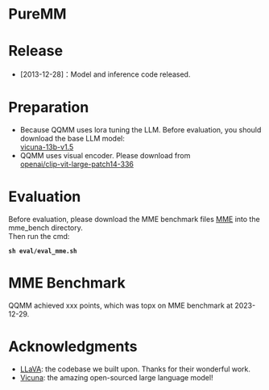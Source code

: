 # PureMM


# Release
* [2013-12-28]：Model and inference code released.  


# Preparation
* Because QQMM uses lora tuning the LLM. Before evaluation, you should download the base LLM model:<br>
[vicuna-13b-v1.5](https://huggingface.co/lmsys/vicuna-13b-v1.5) <br>
* QQMM uses visual encoder. Please download from<br>
[openai/clip-vit-large-patch14-336](https://huggingface.co/openai/clip-vit-large-patch14-336)


# Evaluation
Before evaluation, please download the MME benchmark files [MME](https://github.com/BradyFU/Awesome-Multimodal-Large-Language-Models/tree/Evaluation) into the mme_bench directory. <br>
Then run the cmd: <br>

**`sh eval/eval_mme.sh`**

# MME Benchmark
QQMM achieved xxx points, which was topx on MME benchmark at 2023-12-29.


# Acknowledgments
* [LLaVA](https://github.com/haotian-liu/LLaVA): the codebase we built upon. Thanks for their wonderful work.
* [Vicuna](https://github.com/lm-sys/FastChat): the amazing open-sourced large language model!

